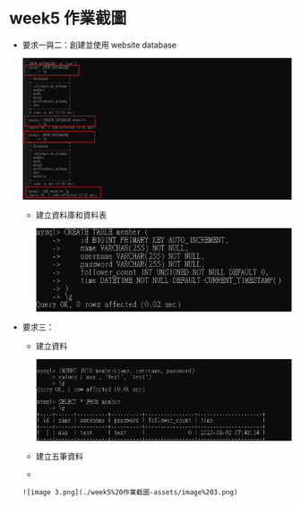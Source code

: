 # week5 作業截圖

- 要求一與二：創建並使用 website database

   ![image.png](./week5%20作業截圖-assets/image.png)

   - 建立資料庫和資料表

      ![image 1.png](./week5%20作業截圖-assets/image%201.png)

- 要求三：

   - 建立資料

      ![image 2.png](./week5%20作業截圖-assets/image%202.png)

      

   - 建立五筆資料

   - 

      ![image 3.png](./week5%20作業截圖-assets/image%203.png)

      

      

   




